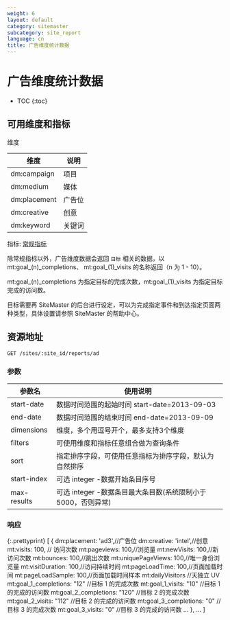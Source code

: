 ```yaml
---
weight: 6
layout: default
category: sitemaster
subcategory: site_report
language: cn
title: 广告维度统计数据
---
```


# 广告维度统计数据

* TOC
{:toc}

## 可用维度和指标

维度

| 维度                | 说明                                    |
|---------------------|-----------------------------------------|
| dm:campaign         | 项目                                    |
| dm:medium           | 媒体                                    |
| dm:placement        | 广告位                                  |
| dm:creative         | 创意                                    |
| dm:keyword          | 关键词                                  |

指标: [常规指标](/doc/sitemaster/v1/cn/site_report.html#section-2)

除常规指标以外，广告维度数据会返回 `目标` 相关的数据，以 mt:goal\_(n)\_completions、 mt:goal\_(1)\_visits 的名称返回（n 为 1 - 10）。

mt:goal\_(n)\_completions 为指定目标的完成次数，mt:goal\_(1)\_visits 为指定目标完成的访问数。

目标需要再 SiteMaster 的后台进行设定，可以为完成指定事件和到达指定页面两种类型，具体设置请参照 SiteMaster 的帮助中心。

## 资源地址

    GET /sites/:site_id/reports/ad

### 参数


| 参数名      | 使用说明                                                     |
|-------------|--------------------------------------------------------------|
|start-date   |数据时间范围的起始时间 start-date=2013-09-03|
|end-date     |数据时间范围的结束时间 end-date=2013-09-09|
| dimensions  | 维度，多个用逗号开个，最多支持3个维度                        |
| filters     | 可使用维度和指标任意组合做为查询条件                         |
| sort        | 指定排序字段，可使用任意指标为排序字段，默认为自然排序       |
| start-index | 可选 integer -数据开始条目序号                               |
| max-results | 可选 integer -数据条目最大条目数(系统限制小于5000，否则异常) |

### 响应

{:.prettyprint}
    [
        {
            dm:placement: 'ad3',//广告位
            dm:creative: 'intel',//创意
            mt:visits: 100, // 访问次数
            mt:pageviews: 100,//浏览量
            mt:newVisits: 100,//新访问次数
            mt:bounces: 100,//跳出次数
            mt:uniquePageViews: 100,//唯一身份浏览量
            mt:visitDuration: 100,//访问持续时间
            mt:pageLoadTime: 100,//页面加载时间
            mt:pageLoadSample: 100,//页面加载时间样本
            mt:dailyVisitors  //天独立 UV
            mt:goal_1_completions: "12" //目标 1 的完成次数
            mt:goal_1_visits: "10"      //目标 1 的完成的访问数
            mt:goal_2_completions: "120" //目标 2 的完成次数
            mt:goal_2_visits: "112"      //目标 2 的完成的访问数
            mt:goal_3_completions: "0" //目标 3 的完成次数
            mt:goal_3_visits: "0"      //目标 3 的完成的访问数
            ...
        },
        ...
    ]
